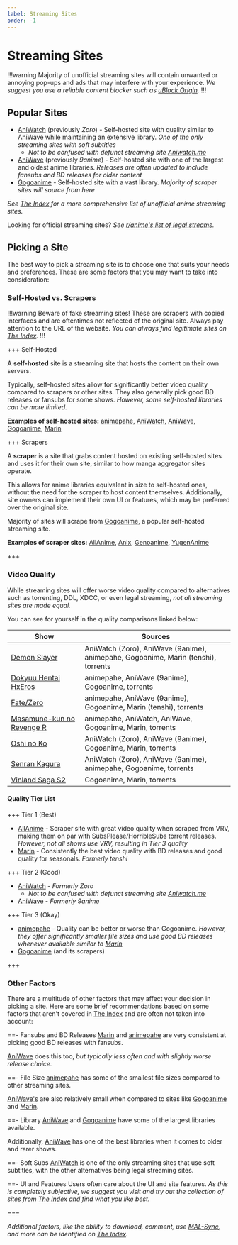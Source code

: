 ```yaml
---
label: Streaming Sites
order: -1
---
```


# Streaming Sites

!!!warning
Majority of unofficial streaming sites will contain unwanted or annoying pop-ups and ads that may interfere with your experience. *We suggest you use a reliable content blocker such as [uBlock Origin](https://ublockorigin.com).*
!!!

## Popular Sites

- [AniWatch](https://aniwatch.to) (previously *Zoro*) - Self-hosted site with quality similar to AniWave while maintaining an extensive library. *One of the only streaming sites with soft subtitles*
  - *Not to be confused with defunct streaming site [Aniwatch.me](https://aniwatch.me)*
- [AniWave](https://aniwave.to) (previously *9anime*) - Self-hosted site with one of the largest and oldest anime libraries. *Releases are often updated to include fansubs and BD releases for older content*
- [Gogoanime](https://gogoanime.lu) - Self-hosted site with a vast library. *Majority of scraper sites will source from here*

*See [The Index](https://theindex.moe) for a more comprehensive list of unofficial anime streaming sites.*

Looking for official streaming sites? *See [r/anime's list of legal streams](https://www.reddit.com/r/anime/wiki/legal_streams).*

## Picking a Site

The best way to pick a streaming site is to choose one that suits your needs and preferences. These are some factors that you may want to take into consideration:

### Self-Hosted vs. Scrapers

!!!warning
Beware of fake streaming sites! These are scrapers with copied interfaces and are oftentimes not reflected of the original site. Always pay attention to the URL of the website. *You can always find legitimate sites on [The Index](https://theindex.moe).*
!!!

+++ Self-Hosted

A **self-hosted** site is a streaming site that hosts the content on their own servers.

Typically, self-hosted sites allow for significantly better video quality compared to scrapers or other sites. They also generally pick good BD releases or fansubs for some shows. *However, some self-hosted libraries can be more limited.*

**Examples of self-hosted sites:** [animepahe](https://animepahe.com), [AniWatch](https://aniwatch.to), [AniWave](https://aniwave.to), [Gogoanime](https://gogoanime.lu), [Marin](https://marin.moe)

+++ Scrapers

A **scraper** is a site that grabs content hosted on existing self-hosted sites and uses it for their own site, similar to how manga aggregator sites operate.

This allows for anime libraries equivalent in size to self-hosted ones, without the need for the scraper to host content themselves. Additionally, site owners can implement their own UI or features, which may be preferred over the original site.

Majority of sites will scrape from [Gogoanime](https://gogoanime.lu), a popular self-hosted streaming site.

**Examples of scraper sites:** [AllAnime](https://allanime.to), [Anix](https://anix.to), [Genoanime](https://genoanime.com), [YugenAnime](https://yugenanime.tv)

+++

### Video Quality

While streaming sites will offer worse video quality compared to alternatives such as torrenting, DDL, XDCC, or even legal streaming, *not all streaming sites are made equal.*

You can see for yourself in the quality comparisons linked below:

Show                                                      | Sources
----------------------------------------------------------|------------------------------------------------------------------------------------
[Demon Slayer](https://slow.pics/c/pjYaqdnr)              | AniWatch (Zoro), AniWave (9anime), animepahe, Gogoanime, Marin (tenshi), torrents
[Dokyuu Hentai HxEros](https://slow.pics/c/PZRxqAsh)      | animepahe, AniWave (9anime), Gogoanime, torrents
[Fate/Zero](https://slow.pics/c/1LNZtDzm)                 | animepahe, AniWave (9anime), Gogoanime, Marin (tenshi), torrents
[Masamune-kun no Revenge R](https://slow.pics/c/rj3QjRMA) | animepahe, AniWatch, AniWave, Gogoanime, Marin, torrents
[Oshi no Ko](https://slow.pics/c/6HqApHsn)                | AniWatch (Zoro), AniWave (9anime), Gogoanime, Marin, torrents
[Senran Kagura](https://slow.pics/c/QLtX61qx)             | AniWatch (Zoro), AniWave (9anime), animepahe, Gogoanime, torrents
[Vinland Saga S2](https://slow.pics/c/GjhwBwo3)           | Gogoanime, Marin, torrents

#### Quality Tier List

+++ Tier 1 (Best)

- [AllAnime](https://allanime.to) - Scraper site with great video quality when scraped from VRV, making them on par with SubsPlease/HorribleSubs torrent releases. *However, not all shows use VRV, resulting in Tier 3 quality*
- [Marin](https://marin.moe) - Consistently the best video quality with BD releases and good quality for seasonals. *Formerly tenshi*

+++ Tier 2 (Good)

- [AniWatch](https://aniwatch.to) - *Formerly Zoro*
  - *Not to be confused with defunct streaming site [Aniwatch.me](https://aniwatch.me)*
- [AniWave](https://aniwave.to) - *Formerly 9anime*

+++ Tier 3 (Okay)

- [animepahe](https://animepahe.com) - Quality can be better or worse than Gogoanime. *However, they offer significantly smaller file sizes and use good BD releases whenever available similar to [Marin](https://marin.moe)*
- [Gogoanime](https://gogoanime.lu) (and its scrapers)

+++

### Other Factors

There are a multitude of other factors that may affect your decision in picking a site. Here are some brief recommendations based on some factors that aren't covered in [The Index](https://theindex.moe) and are often not taken into account:

==- Fansubs and BD Releases
[Marin](https://marin.moe) and [animepahe](https://animepahe.com) are very consistent at picking good BD releases with fansubs.

[AniWave](https://aniwave.to) does this too, *but typically less often and with slightly worse release choice.*

==- File Size
[animepahe](https://animepahe.com) has some of the smallest file sizes compared to other streaming sites.

[AniWave's](https://aniwave.to) are also relatively small when compared to sites like [Gogoanime](https://gogoanime.lu) and [Marin](https://marin.moe).

==- Library
[AniWave](https://aniwave.to) and [Gogoanime](https://gogoanime.lu) have some of the largest libraries available.

Additionally, [AniWave](https://aniwave.to) has one of the best libraries when it comes to older and rarer shows.

==- Soft Subs
[AniWatch](https://aniwatch.to) is one of the only streaming sites that use soft subtitles, with the other alternatives being legal streaming sites.

==- UI and Features
Users often care about the UI and site features. *As this is completely subjective, we suggest you visit and try out the collection of sites from [The Index](https://theindex.moe) and find what you like best.*

===

*Additional factors, like the ability to download, comment, use [MAL-Sync](https://malsync.moe), and more can be identified on [The Index](https://theindex.moe).*

